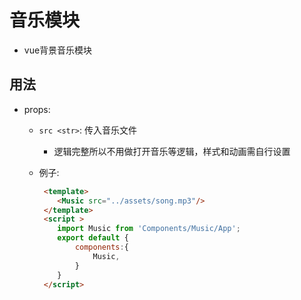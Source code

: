 # 音乐模块


 - vue背景音乐模块
 
## 用法
 - props: 
     - `src <str>`: 传入音乐文件 
        - 逻辑完整所以不用做打开音乐等逻辑，样式和动画需自行设置
        
     - 例子:
     
       ```html
        <template>
           <Music src="../assets/song.mp3"/>
        </template>
        <script >
           import Music from 'Components/Music/App';
           export default {
               components:{
                   Music,
               }
           }
        </script>
       ```
       